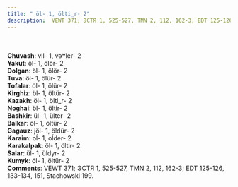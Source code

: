```yaml
---
title: " öl- 1, ölti_r- 2"
description:  VEWT 371; ЭСТЯ 1, 525-527, TMN 2, 112, 162-3; EDT 125-126, 133-134, 151, Stachowski 199.
---
```

<p data-pagefind-weight="0.5">
<strong></strong><br><br>
<strong>Chuvash</strong>:  vil- 1, vǝʷler- 2<br>
<strong>Yakut</strong>:  öl- 1, ölör- 2<br>
<strong>Dolgan</strong>:  öl- 1, ölör- 2<br>
<strong>Tuva</strong>:  öl- 1, ölür- 2<br>
<strong>Tofalar</strong>:  öl- 1, ölür- 2<br>
<strong>Kirghiz</strong>:  öl- 1, öltür- 2<br>
<strong>Kazakh</strong>:  öl- 1, ölti_r- 2<br>
<strong>Noghai</strong>:  öl- 1, öltir- 2<br>
<strong>Bashkir</strong>:  ül- 1, ülter- 2<br>
<strong>Balkar</strong>:  öl- 1, öltür- 2<br>
<strong>Gagauz</strong>:  jöl- 1, öldür- 2<br>
<strong>Karaim</strong>:  oĺ- 1, oĺder- 2<br>
<strong>Karakalpak</strong>:  öl- 1, öltir- 2<br>
<strong>Salar</strong>:  ül- 1, üldyr- 2<br>
<strong>Kumyk</strong>:  öl- 1, öltür- 2<br>
<strong>Comments</strong>:  VEWT 371; ЭСТЯ 1, 525-527, TMN 2, 112, 162-3; EDT 125-126, 133-134, 151, Stachowski 199.<br>

</p>
